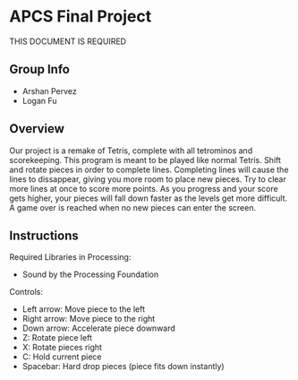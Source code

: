 # APCS Final Project
THIS DOCUMENT IS REQUIRED
## Group Info
- Arshan Pervez
- Logan Fu

## Overview
Our project is a remake of Tetris, complete with all tetrominos and scorekeeping.
This program is meant to be played like normal Tetris. Shift and rotate pieces in 
order to complete lines. Completing lines will cause the lines to dissappear, giving
you more room to place new pieces. Try to clear more lines at once to score more points.
As you progress and your score gets higher, your pieces will fall down faster as the levels 
get more difficult. A game over is reached when no new pieces can enter the screen.

## Instructions
Required Libraries in Processing:
  - Sound by the Processing Foundation

Controls:
  - Left arrow: Move piece to the left
  - Right arrow: Move piece to the right
  - Down arrow: Accelerate piece downward
  - Z: Rotate piece left
  - X: Rotate pieces right
  - C: Hold current piece
  - Spacebar: Hard drop pieces (piece fits down instantly)
